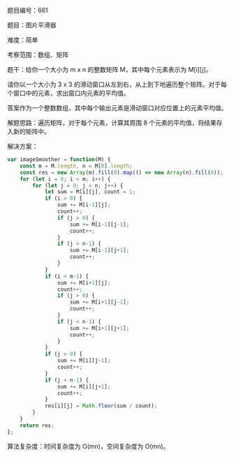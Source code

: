 题目编号：661

题目：图片平滑器

难度：简单

考察范围：数组、矩阵

题干：给你一个大小为 m x n 的整数矩阵 M，其中每个元素表示为 M[i][j]。

请你以一个大小为 3 x 3 的滑动窗口从左到右，从上到下地遍历整个矩阵。对于每个窗口中的元素，求出窗口内元素的平均值。

答案作为一个整数数组，其中每个输出元素是滑动窗口对应位置上的元素平均值。

解题思路：遍历矩阵，对于每个元素，计算其周围 8 个元素的平均值，将结果存入新的矩阵中。

解决方案：

```javascript
var imageSmoother = function(M) {
    const m = M.length, n = M[0].length;
    const res = new Array(m).fill(0).map(() => new Array(n).fill(0));
    for (let i = 0; i < m; i++) {
        for (let j = 0; j < n; j++) {
            let sum = M[i][j], count = 1;
            if (i > 0) {
                sum += M[i-1][j];
                count++;
                if (j > 0) {
                    sum += M[i-1][j-1];
                    count++;
                }
                if (j < n-1) {
                    sum += M[i-1][j+1];
                    count++;
                }
            }
            if (i < m-1) {
                sum += M[i+1][j];
                count++;
                if (j > 0) {
                    sum += M[i+1][j-1];
                    count++;
                }
                if (j < n-1) {
                    sum += M[i+1][j+1];
                    count++;
                }
            }
            if (j > 0) {
                sum += M[i][j-1];
                count++;
            }
            if (j < n-1) {
                sum += M[i][j+1];
                count++;
            }
            res[i][j] = Math.floor(sum / count);
        }
    }
    return res;
};
```

算法复杂度：时间复杂度为 O(mn)，空间复杂度为 O(mn)。